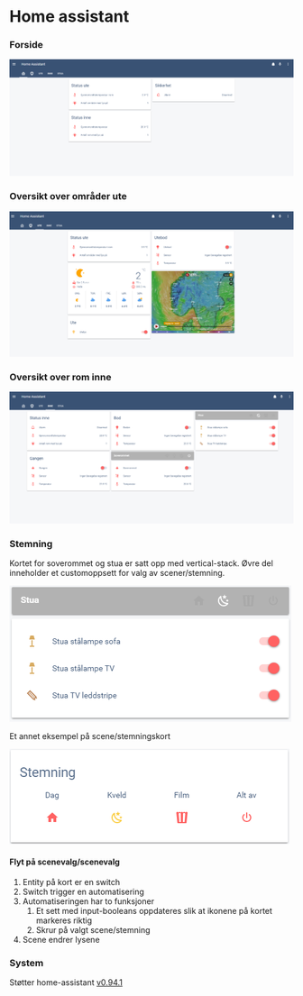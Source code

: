 # Home assistant

### Forside
![](doc/images/home_assistant_main.png)

### Oversikt over områder ute
![](doc/images/home_assistant_outside.png)

### Oversikt over rom inne
![](doc/images/home_assistant_inside.png)

### Stemning
Kortet for soverommet og stua er satt opp med vertical-stack. Øvre del inneholder
et customoppsett for valg av scener/stemning.

![](doc/images/home_assistant_scene_vertical-stack.png) 

Et annet eksempel på scene/stemningskort

![](doc/images/home_assistant_scene_card.png)

#### Flyt på scenevalg/scenevalg
1. Entity på kort er en switch
2. Switch trigger en automatisering
3. Automatiseringen har to funksjoner
   1. Et sett med input-booleans oppdateres slik at ikonene på kortet markeres riktig
   2. Skrur på valgt scene/stemning
4. Scene endrer lysene 

### System
Støtter home-assistant [v0.94.1](https://github.com/home-assistant/home-assistant/releases/tag/0.94.1)